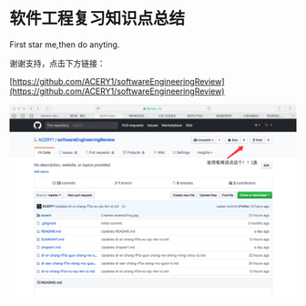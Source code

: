 # 软件工程复习知识点总结

First star me,then do anyting.

谢谢支持，点击下方链接：

[https://github.com/ACERY1/softwareEngineeringReview](https://github.com/ACERY1/softwareEngineeringReview)

![](/assets/37DD820C-92D7-4935-A2BE-64C46675904F.png)

